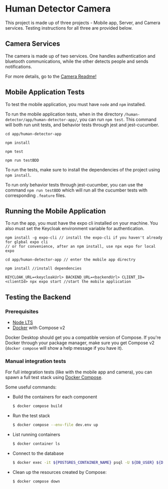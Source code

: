 # Human Detector Camera

This project is made up of three projects - Mobile app, Server, and Camera services. Testing instructions for all three are provided below.

## Camera Services

The camera is made up of two services. One handles authentication and bluetooth communications, while the other detects people and sends notifications.

For more details, go to the [Camera Readme!](./camera/README.md)

## Mobile Application Tests

To test the mobile application, you must have `node` and `npm` installed.

To run the mobile application tests, when in the directory `/human-detector/app/human-detector-app/`, you can run `npm test`. This command will both run unit tests, and behavior tests through jest and jest-cucumber.

```
cd app/human-detector-app

npm install

npm test

npm run testBDD
```

To run the tests, make sure to install the dependencies of the project using `npm install`.

To run only behavior tests through jest-cucumber, you can use the command `npm run testBDD` which will run all the cucumber tests with corresponding `.feature` files.

## Running the Mobile Application

To run the app, you must have the expo cli installed on your machine. You also must set the Keycloak environment variable for authentication.

```
npm install -g expo-cli // install the expo-cli if you haven't already for glpbal expo cli
// or for convenience, after an npm install, use npx expo for local expo

cd app/human-detector-app // enter the mobile app directry

npm install //install dependencies

KEYCLOAK_URL=<keycloakUrl> BACKEND_URL=<backendUrl> CLIENT_ID=<clientId> npx expo start //start the mobile application
```

## Testing the Backend

### Prerequisites
- [Node LTS](https://nodejs.org/en/download/)
- [Docker](https://docs.docker.com/get-docker/) with Compose v2

Docker Desktop should get you a compatible version of Compose. If you're
Docker through your package manager, make sure you get Compose v2
(`docker compose` will show a help message if you have it).

### Manual integration tests

For full integration tests (like with the mobile app and camera), you can spawn
a full test stack using [Docker Compose](https://docs.docker.com/compose/).

Some useful commands:

- Build the containers for each component
  ```sh
  $ docker compose build
  ```
- Run the test stack
  ```sh
  $ docker compose --env-file dev.env up
  ```
- List running containers
  ```sh
  $ docker container ls
  ```
- Connect to the database
  ```sh
  $ docker exec -it ${POSTGRES_CONTAINER_NAME} psql -U ${DB_USER} ${DB_NAME}
  ```
- Clean up the resources created by Compose:
  ```sh
  $ docker compose down
  ```
